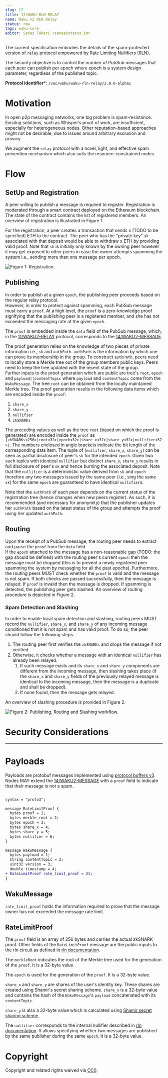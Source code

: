 ```yaml
---
slug: 17
title: 17/WAKU-RLN-RELAY
name: Waku v2 RLN Relay
status: raw
tags: waku-core
editor: Sanaz Taheri <sanaz@status.im>
---
```


The current specification embodies the details of the spam-protected version of `relay` protocol empowered by Rate Limiting Nullifiers (RLN). 
<!-- More details on RLN can be found in [this spec]() (TODO: to link the spec). -->

The security objective is to control the number of PubSub messages that each peer can publish per epoch where epoch is a system design parameter, regardless of the published topic.


**Protocol identifier***: `/vac/waku/waku-rln-relay/2.0.0-alpha1`

# Motivation

In open p2p messaging networks, one big problem is spam-resistance. 
Existing solutions, such as Whisper’s proof of work, are insufficient, especially for heterogeneous nodes. 
Other reputation-based approaches might not be desirable, due to issues around arbitrary exclusion and privacy.

We augment the `relay` protocol with a novel, light, and effective spam prevention mechanism which also suits the resource-constrained nodes.

<!-- TODO: Fill in more -->


# Flow
## SetUp and Registration
A peer willing to publish a message is required to register. 
Registration is moderated through a smart contract deployed on the Ethereum blockchain. 
The state of the contract contains the list of registered members. 
An overview of registration is illustrated in Figure 1.

For the registration, a peer creates a transaction that sends x (TODO to be specified) ETH to the contract. 
The peer who has the "private key" `sk` associated with that deposit would be able to withdraw x ETH by providing valid proof. 
Note that  `sk` is initially only known by the owning peer however it may get exposed to other peers in case the owner attempts spamming the system i.e., sending more than one message per epoch.

<!-- TODO: the interaction with the contract is subject to change depending on the final implementation -->

<!-- Once registered, the peer obtains the root of the tree (after the registration of the current peer) i.e., `root`  as well as the authenticity path `authPath`. A peer can prove her membership using the `authPath`. -->


<!-- `sk`  and `authPath`  are secret data and MUST be permanently and locally stored by the peer.  -->

<!-- TODO: To specify the details of protobuf messages for the interaction with the contract -->

<!-- diagram -->

![Figure 1: Registration.](../../../../static/rfcs/17/rln-relay.png)

<!-- TODO: the function calls in this figure as well as messages are subject to change -->

## Publishing

In order to publish at a given `epoch`, the publishing peer proceeds based on the regular relay protocol.  
However, in order to protect against spamming, each PubSub message must carry a `proof`. 
At a high level, the `proof` is a zero-knowledge proof signifying that the publishing peer is a  registered member, and she has not exceeded the messaging rate at the given `epoch`. 
<!-- TODO: to clarify what a zero-knowledge proof means  -->

The `proof` is embedded inside the `data` field of the PubSub message, which, in the [11/WAKU2-RELAY](/spec/11) protocol, corresponds to the [14/WAKU2-MESSAGE](/spec/14). 

The proof generation relies on the knowledge of two pieces of private information i.e., `sk` and `authPath`.
`authPath` is  the information by which one can prove its membership in the group. <!-- TODO explain what is atuh path -->
To construct `authPath`, peers need to locally store a Merkle tree out of the group members public keys. 
Peers need to keep the tree updated with the recent state of the group.  
Further inputs to the proof generation which are public are tree's `root`, `epoch` and `payload||contentTopic`  where `payload` and `contentTopic` come from the `WakuMessage`. 
The tree `root` can be obtained from the locally maintained Merkle tree.
The proof generation results in the following data items which are encoded inside the `proof`:  
1. `share_x`
2. `share_y`
3. `nullifier`
4. `zkSNARKs`

The preceding values as well as the tree `root` (based on which the proof is generated) are encoded inside the `proof` as `|zkSNARKs<256>|root<32>|epoch<32>|share_x<32>|share_y<32>|nullifier<32>|`.
The numbers enclosed in angle brackets indicate the bit length of the corresponding data item.
The tuple of (`nullifier`, `share_x`, `share_y`)  can be seen as partial disclosure of peer's `sk` for the intended `epoch`.
Given two such tuples with identical `nullifier` but distinct `share_x`, `share_y` results in full disclosure of peer's `sk` and hence burning the associated deposit.
Note that the `nullifier` is a deterministic value derived from `sk` and `epoch` therefore any two messages issued by the same peer (i.e., sing the same `sk`) for the same `epoch` are guaranteed to have identical `nullifier`s.

Note that the `authPath` of each peer depends on the current status of the registration tree (hence changes when new peers register).
As such, it is recommended (and necessary for anonymity) that the publisher updates her `authPath` based on the latest status of the group and attempts the proof using her updated `authPath`.


## Routing

Upon the receipt of a PubSub message, the routing peer needs to extract and parse the `proof` from the `data` field.  
If the `epoch` attached to the message has a non-reasonable gap (TODO: the gap should be defined) with the routing peer's current `epoch` then the message must be dropped (this is to prevent a newly registered peer spamming the system by messaging for all the past epochs). 
Furthermore, the routing peers MUST check whether the `proof` is valid and the message is not spam. 
If both checks are passed successfully, then the message is relayed. 
If `proof` is invalid then the message is dropped. 
If spamming is detected, the publishing peer gets slashed. 
An overview of routing procedure is depicted in Figure 2.

### Spam Detection and Slashing
In order to enable local spam detection and slashing, routing peers MUST record the `nullifier`, `share_x`, and `share_y` of any incoming message conditioned that it is not spam and has valid proof. 
To do so, the peer should follow the following steps. 
1. The routing peer first verifies the `zkSNARKs` and drops the message if not verified. 
2. Otherwise, it checks whether a message with an identical `nullifier` has already been relayed. 
   1. If such message exists and its `share_x` and `share_y` components are different from the incoming message, then slashing takes place (if the `share_x` and `share_y` fields of the previously relayed message is identical to the incoming message, then the message is a duplicate and shall be dropped).
   2. If none found, then the message gets relayed.

An overview of slashing procedure is provided in Figure 2.

<!-- TODO: may shorten or delete the Spam detection and slashing process -->

<!-- TODO: may consider [validator functions](https://github.com/libp2p/specs/tree/master/pubsub#topic-validation) or [extended validators](https://github.com/libp2p/specs/blob/master/pubsub/gossipsub/gossipsub-v1.1.md#extended-validators) for the spam detection -->

![Figure 2: Publishing, Routing and Slashing workflow.](../../../../static/rfcs/17/rln-message-verification.png)

<!-- TODO: the function calls in this figure as well as messages are subject to change -->

# Security Considerations

<!-- TODO: add discussion about the anonymity (e.g., the `StrictNoSign` policy) -->

<!-- TODO: discuss about the economic spam guarantees -->

-------

# Payloads

Payloads are protobuf messages implemented using [protocol buffers v3](https://developers.google.com/protocol-buffers/).
Nodes MAY extend the  [14/WAKU2-MESSAGE](/spec/14) with a `proof` field to indicate that their message is not a spam.

```diff 

syntax = "proto3";

message RateLimitProof {
  bytes proof = 1;
  bytes merkle_root = 2;
  bytes epoch = 3;
  bytes share_x = 4;
  bytes share_y = 5;
  bytes nullifier = 6;
}

message WakuMessage {
  bytes payload = 1;
  string contentTopic = 2;
  uint32 version = 3;
  double timestamp = 4;
+ RateLimitProof rate_limit_proof = 21;
}

```
## WakuMessage

`rate_limit_proof` holds the information required to prove that the message owner has not exceeded the message rate limit.
 
## RateLimitProof

The `proof` field is an array of 256 bytes and carries the actual zkSNARK proof. 
Other fields of the `RateLimitProof` message are the public inputs to the rln circuit as defined in [rln documentation](https://hackmd.io/tMTLMYmTR5eynw2lwK9n1w?view#Public-Inputs).

The `merkleRoot` indicates the root of the Merkle tree used for the generation of the `proof`. It is a 32-byte value.

The `epoch` is used for the generation of the `proof`.  It is a 32-byte value. 
<!-- TODO epoch is going to change to a different type -->

`share_x` and `share_y` are shares of the user's identity key.
These shares are created using Shamir's secret sharing scheme. 
`share_x` is a 32-byte value and contains the hash of the `WakuMessage`'s `payload` concatenated with its `contentTopic`. 
<!-- TODO hash other fields if necessary-->
`share_y` is also a 32-byte value which is calculated using [Shamir secret sharing scheme](https://hackmd.io/tMTLMYmTR5eynw2lwK9n1w?view#Linear-Equation-amp-SSS).

The `nullifier` corresponds to the internal nullifier described in [rln documentation](https://hackmd.io/tMTLMYmTR5eynw2lwK9n1w?view#Nullifiers). 
It allows specifying whether two messages are published by the same publisher during the same `epoch`.
It is a 32-byte value.

<!-- TODO to reflect this change on WakuMessage spec once the PR gets mature -->

# Copyright

Copyright and related rights waived via [CC0](https://creativecommons.org/publicdomain/zero/1.0/).
